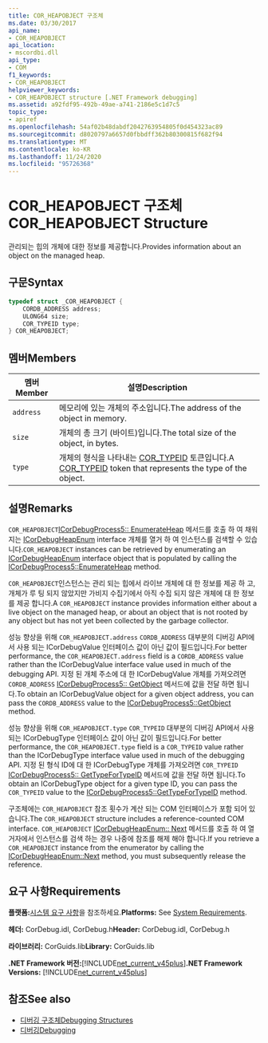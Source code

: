 ```yaml
---
title: COR_HEAPOBJECT 구조체
ms.date: 03/30/2017
api_name:
- COR_HEAPOBJECT
api_location:
- mscordbi.dll
api_type:
- COM
f1_keywords:
- COR_HEAPOBJECT
helpviewer_keywords:
- COR_HEAPOBJECT structure [.NET Framework debugging]
ms.assetid: a92fdf95-492b-49ae-a741-2186e5c1d7c5
topic_type:
- apiref
ms.openlocfilehash: 54af02b48dabdf2042763954805f0d454323ac89
ms.sourcegitcommit: d8020797a6657d0fbbdff362b80300815f682f94
ms.translationtype: MT
ms.contentlocale: ko-KR
ms.lasthandoff: 11/24/2020
ms.locfileid: "95726368"
---
```

# <a name="cor_heapobject-structure"></a><span data-ttu-id="dd68e-102">COR_HEAPOBJECT 구조체</span><span class="sxs-lookup"><span data-stu-id="dd68e-102">COR_HEAPOBJECT Structure</span></span>

<span data-ttu-id="dd68e-103">관리되는 힙의 개체에 대한 정보를 제공합니다.</span><span class="sxs-lookup"><span data-stu-id="dd68e-103">Provides information about an object on the managed heap.</span></span>  
  
## <a name="syntax"></a><span data-ttu-id="dd68e-104">구문</span><span class="sxs-lookup"><span data-stu-id="dd68e-104">Syntax</span></span>  
  
```cpp  
typedef struct _COR_HEAPOBJECT {  
    CORDB_ADDRESS address;
    ULONG64 size;
    COR_TYPEID type;
} COR_HEAPOBJECT;  
```  
  
## <a name="members"></a><span data-ttu-id="dd68e-105">멤버</span><span class="sxs-lookup"><span data-stu-id="dd68e-105">Members</span></span>  
  
|<span data-ttu-id="dd68e-106">멤버</span><span class="sxs-lookup"><span data-stu-id="dd68e-106">Member</span></span>|<span data-ttu-id="dd68e-107">설명</span><span class="sxs-lookup"><span data-stu-id="dd68e-107">Description</span></span>|  
|------------|-----------------|  
|`address`|<span data-ttu-id="dd68e-108">메모리에 있는 개체의 주소입니다.</span><span class="sxs-lookup"><span data-stu-id="dd68e-108">The address of the object in memory.</span></span>|  
|`size`|<span data-ttu-id="dd68e-109">개체의 총 크기 (바이트)입니다.</span><span class="sxs-lookup"><span data-stu-id="dd68e-109">The total size of the object, in bytes.</span></span>|  
|`type`|<span data-ttu-id="dd68e-110">개체의 형식을 나타내는 [COR_TYPEID](cor-typeid-structure.md) 토큰입니다.</span><span class="sxs-lookup"><span data-stu-id="dd68e-110">A [COR_TYPEID](cor-typeid-structure.md) token that represents the type of the object.</span></span>|  
  
## <a name="remarks"></a><span data-ttu-id="dd68e-111">설명</span><span class="sxs-lookup"><span data-stu-id="dd68e-111">Remarks</span></span>  

 <span data-ttu-id="dd68e-112">`COR_HEAPOBJECT`[ICorDebugProcess5:: EnumerateHeap](icordebugprocess5-enumerateheap-method.md) 메서드를 호출 하 여 채워지는 [ICorDebugHeapEnum](icordebugheapenum-interface.md) interface 개체를 열거 하 여 인스턴스를 검색할 수 있습니다.</span><span class="sxs-lookup"><span data-stu-id="dd68e-112">`COR_HEAPOBJECT` instances can be retrieved by enumerating an [ICorDebugHeapEnum](icordebugheapenum-interface.md) interface object that is populated by calling the [ICorDebugProcess5::EnumerateHeap](icordebugprocess5-enumerateheap-method.md) method.</span></span>  
  
 <span data-ttu-id="dd68e-113">`COR_HEAPOBJECT`인스턴스는 관리 되는 힙에서 라이브 개체에 대 한 정보를 제공 하 고, 개체가 루 팅 되지 않았지만 가비지 수집기에서 아직 수집 되지 않은 개체에 대 한 정보를 제공 합니다.</span><span class="sxs-lookup"><span data-stu-id="dd68e-113">A `COR_HEAPOBJECT` instance provides information either about a live object on the managed heap, or about an object that is not rooted by any object but has not yet been collected by the garbage collector.</span></span>  
  
 <span data-ttu-id="dd68e-114">성능 향상을 위해 `COR_HEAPOBJECT.address` `CORDB_ADDRESS` 대부분의 디버깅 API에서 사용 되는 ICorDebugValue 인터페이스 값이 아닌 값이 필드입니다.</span><span class="sxs-lookup"><span data-stu-id="dd68e-114">For better performance, the `COR_HEAPOBJECT.address` field is a `CORDB_ADDRESS` value rather than the ICorDebugValue interface value used in much of the debugging API.</span></span> <span data-ttu-id="dd68e-115">지정 된 개체 주소에 대 한 ICorDebugValue 개체를 가져오려면 `CORDB_ADDRESS` [ICorDebugProcess5:: GetObject](icordebugprocess5-getobject-method.md) 메서드에 값을 전달 하면 됩니다.</span><span class="sxs-lookup"><span data-stu-id="dd68e-115">To obtain an ICorDebugValue object for a given object address, you can pass the `CORDB_ADDRESS` value to the [ICorDebugProcess5::GetObject](icordebugprocess5-getobject-method.md) method.</span></span>  
  
 <span data-ttu-id="dd68e-116">성능 향상을 위해 `COR_HEAPOBJECT.type` `COR_TYPEID` 대부분의 디버깅 API에서 사용 되는 ICorDebugType 인터페이스 값이 아닌 값이 필드입니다.</span><span class="sxs-lookup"><span data-stu-id="dd68e-116">For better performance, the `COR_HEAPOBJECT.type` field is a `COR_TYPEID` value rather than the ICorDebugType interface value used in much of the debugging API.</span></span> <span data-ttu-id="dd68e-117">지정 된 형식 ID에 대 한 ICorDebugType 개체를 가져오려면 `COR_TYPEID` [ICorDebugProcess5:: GetTypeForTypeID](icordebugprocess5-gettypefortypeid-method.md) 메서드에 값을 전달 하면 됩니다.</span><span class="sxs-lookup"><span data-stu-id="dd68e-117">To obtain an ICorDebugType object for a given type ID, you can pass the `COR_TYPEID` value to the [ICorDebugProcess5::GetTypeForTypeID](icordebugprocess5-gettypefortypeid-method.md) method.</span></span>  
  
 <span data-ttu-id="dd68e-118">구조체에는 `COR_HEAPOBJECT` 참조 횟수가 계산 되는 COM 인터페이스가 포함 되어 있습니다.</span><span class="sxs-lookup"><span data-stu-id="dd68e-118">The `COR_HEAPOBJECT` structure includes a reference-counted COM interface.</span></span> <span data-ttu-id="dd68e-119">`COR_HEAPOBJECT` [ICorDebugHeapEnum:: Next](icordebugheapenum-next-method.md) 메서드를 호출 하 여 열거자에서 인스턴스를 검색 하는 경우 나중에 참조를 해제 해야 합니다.</span><span class="sxs-lookup"><span data-stu-id="dd68e-119">If you retrieve a `COR_HEAPOBJECT` instance from the enumerator by calling the [ICorDebugHeapEnum::Next](icordebugheapenum-next-method.md) method, you must subsequently release the reference.</span></span>  
  
## <a name="requirements"></a><span data-ttu-id="dd68e-120">요구 사항</span><span class="sxs-lookup"><span data-stu-id="dd68e-120">Requirements</span></span>  

 <span data-ttu-id="dd68e-121">**플랫폼:**[시스템 요구 사항](../../get-started/system-requirements.md)을 참조하세요.</span><span class="sxs-lookup"><span data-stu-id="dd68e-121">**Platforms:** See [System Requirements](../../get-started/system-requirements.md).</span></span>  
  
 <span data-ttu-id="dd68e-122">**헤더:** CorDebug.idl, CorDebug.h</span><span class="sxs-lookup"><span data-stu-id="dd68e-122">**Header:** CorDebug.idl, CorDebug.h</span></span>  
  
 <span data-ttu-id="dd68e-123">**라이브러리:** CorGuids.lib</span><span class="sxs-lookup"><span data-stu-id="dd68e-123">**Library:** CorGuids.lib</span></span>  
  
 <span data-ttu-id="dd68e-124">**.NET Framework 버전:**[!INCLUDE[net_current_v45plus](../../../../includes/net-current-v45plus-md.md)]</span><span class="sxs-lookup"><span data-stu-id="dd68e-124">**.NET Framework Versions:** [!INCLUDE[net_current_v45plus](../../../../includes/net-current-v45plus-md.md)]</span></span>  
  
## <a name="see-also"></a><span data-ttu-id="dd68e-125">참조</span><span class="sxs-lookup"><span data-stu-id="dd68e-125">See also</span></span>

- [<span data-ttu-id="dd68e-126">디버깅 구조체</span><span class="sxs-lookup"><span data-stu-id="dd68e-126">Debugging Structures</span></span>](debugging-structures.md)
- [<span data-ttu-id="dd68e-127">디버깅</span><span class="sxs-lookup"><span data-stu-id="dd68e-127">Debugging</span></span>](index.md)
